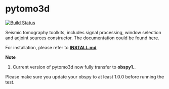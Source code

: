 # pytomo3d
[![Build Status](https://travis-ci.org/wjlei1990/pytomo3d.svg?branch=master)](https://travis-ci.org/wjlei1990/pytomo3d/branches)

Seismic tomography toolkits, includes signal processing, window selection and adjoint sources constructor. The documentation could be found [here](http://wjlei1990.github.io/pytomo3d/).

For installation, please refer to [**INSTALL.md**](https://github.com/wjlei1990/pytomo3d/blob/master/INSTALL.md)

**Note**
1. Current version of pytomo3d now fully transfer to **obspy1.**.

Please make sure you update your obspy to at least 1.0.0 before running the test.
